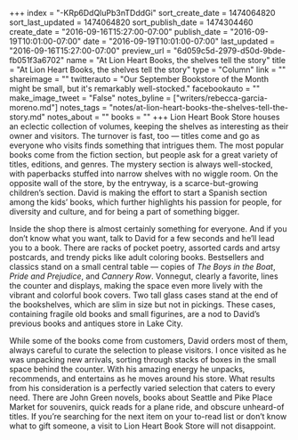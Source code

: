 +++
index = "-KRp6DdQluPb3nTDddGi"
sort_create_date = 1474064820
sort_last_updated = 1474064820
sort_publish_date = 1474304460
create_date = "2016-09-16T15:27:00-07:00"
publish_date = "2016-09-19T10:01:00-07:00"
date = "2016-09-19T10:01:00-07:00"
last_updated = "2016-09-16T15:27:00-07:00"
preview_url = "6d059c5d-2979-d50d-9bde-fb051f3a6702"
name = "At Lion Heart Books, the shelves tell the story"
title = "At Lion Heart Books, the shelves tell the story"
type = "Column"
link = ""
shareimage = ""
twitterauto = "Our September Bookstore of the Month might be small, but it's remarkably well-stocked."
facebookauto = ""
make_image_tweet = "False"
notes_byline = ["writers/rebecca-garcia-moreno.md"]
notes_tags = "notes/at-lion-heart-books-the-shelves-tell-the-story.md"
notes_about = ""
books = ""
+++
Lion Heart Book Store houses an eclectic collection of volumes, keeping the shelves as interesting as their owner and visitors. The turnover is fast, too — titles come and go as everyone who visits finds something that intrigues them. The most popular books come from the fiction section, but people ask for a great variety of titles, editions, and genres. The mystery section is always well-stocked, with paperbacks stuffed into narrow shelves with no wiggle room. On the opposite wall of the store, by the entryway, is a scarce-but-growing children’s section. David is making the effort to start a Spanish section among the kids’ books, which further highlights his passion for people, for diversity and culture, and for being a part of something bigger.

Inside the shop there is almost certainly something for everyone. And if you don’t know what you want, talk to David for a few seconds and he’ll lead you to a book. There are racks of pocket poetry, assorted cards and artsy postcards, and trendy picks like adult coloring books. Bestsellers and classics stand on a small central table — copies of *The Boys in the Boat*, *Pride and Prejudice*, and *Cannery Row*. Vonnegut, clearly a favorite, lines the counter and displays, making the space even more lively with the vibrant and colorful book covers. Two tall glass cases stand at the end of the bookshelves, which are slim in size but not in pickings. These cases, containing fragile old books and small figurines, are a nod to David’s previous books and antiques store in Lake City. 

While some of the books come from customers, David orders most of them, always careful to curate the selection to please visitors. I once visited as he was unpacking new arrivals, sorting through stacks of boxes in the small space behind the counter. With his amazing energy he unpacks, recommends, and entertains as he moves around his store. What results from his consideration is a perfectly varied selection that caters to every need. There are John Green novels, books about Seattle and Pike Place Market for souvenirs, quick reads for a plane ride, and obscure unheard-of titles. If you’re searching for the next item on your to-read list or don’t know what to gift someone, a visit to Lion Heart Book Store will not disappoint.  